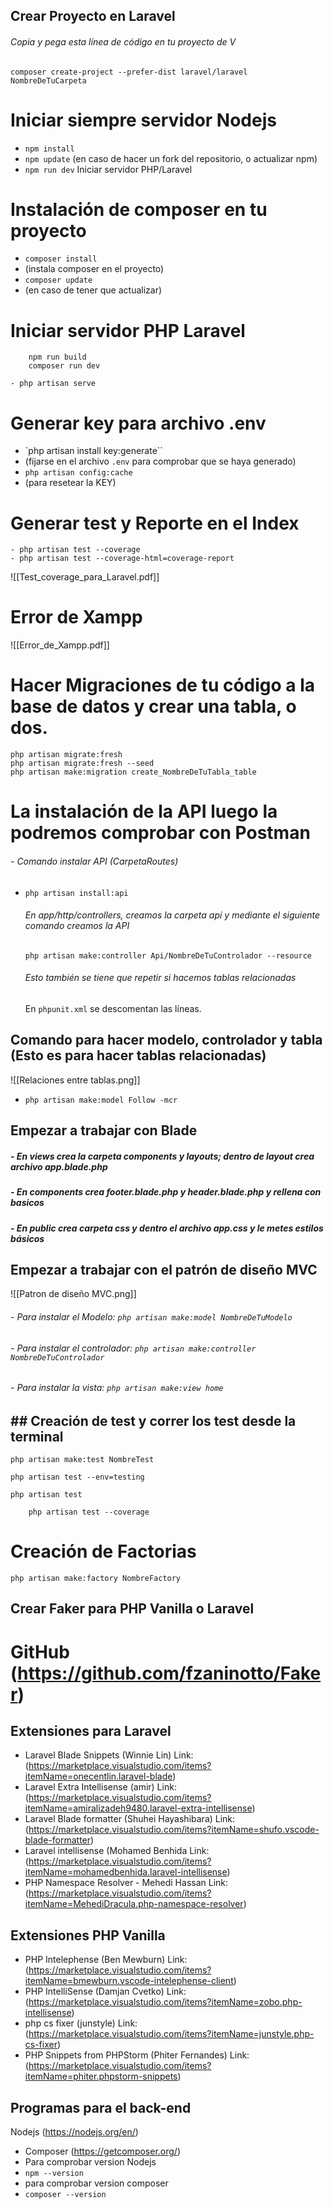 ## Crear Proyecto en Laravel

###### Copia y pega esta línea de código en tu proyecto de V

`composer create-project --prefer-dist laravel/laravel NombreDeTuCarpeta`

# Iniciar siempre servidor Nodejs

- `npm install`
- `npm update` (en caso de hacer un fork del repositorio, o actualizar npm)
- `npm run dev` Iniciar servidor PHP/Laravel

# Instalación de composer en tu proyecto

- `composer install`
- (instala composer en el proyecto)
- `composer update` 
- (en caso de tener que actualizar)
# Iniciar servidor PHP Laravel

```
	npm run build
	composer run dev
```
```
- php artisan serve
```

# Generar key para archivo .env
- `php artisan install key:generate`` 
- (fijarse en el archivo `.env` para comprobar que se haya generado)
- `php artisan config:cache` 
- (para resetear la KEY)
# Generar test y Reporte en el Index
```
- php artisan test --coverage
- php artisan test --coverage-html=coverage-report
```



![[Test_coverage_para_Laravel.pdf]]


# Error de Xampp

![[Error_de_Xampp.pdf]]

# Hacer Migraciones de tu código a la base de datos y crear una tabla, o dos.

```
php artisan migrate:fresh 
php artisan migrate:fresh --seed
php artisan make:migration create_NombreDeTuTabla_table
```

# La instalación de la API luego la podremos comprobar con Postman

###### - Comando instalar API (CarpetaRoutes)

- `php artisan install:api`

	###### En app/http/controllers, creamos la carpeta api y mediante el siguiente comando creamos la API
	
	`php artisan make:controller Api/NombreDeTuControlador --resource`
	
	###### Esto también se tiene que repetir si hacemos tablas relacionadas 
	
    En `phpunit.xml` se descomentan las líneas.

## Comando para hacer modelo, controlador y tabla (Esto es para hacer tablas relacionadas)


![[Relaciones entre tablas.png]]

- `php artisan make:model Follow -mcr`

## Empezar a trabajar con Blade

##### - En views crea la carpeta components y layouts; dentro de layout crea archivo app.blade.php
##### - En components crea footer.blade.php y header.blade.php y rellena con basicos
##### -  En public crea carpeta css y dentro el archivo app.css y le metes estilos básicos 
## Empezar a trabajar con el patrón de diseño MVC


![[Patron de diseño MVC.png]]


###### - Para instalar el Modelo:  `php artisan make:model NombreDeTuModelo`
###### - Para instalar el controlador:  `php artisan make:controller NombreDeTuControlador`
###### - Para instalar la vista:  `php artisan make:view home`  

## ## Creación de test y correr los test desde la terminal

`php artisan make:test NombreTest`

  `php artisan test --env=testing`

	php artisan test

		php artisan test --coverage


# Creación de Factorias

`php artisan make:factory NombreFactory`

## Crear Faker para PHP Vanilla o Laravel

 # GitHub (https://github.com/fzaninotto/Faker)
## Extensiones para Laravel

-  Laravel Blade Snippets (Winnie Lin)  Link: (https://marketplace.visualstudio.com/items?itemName=onecentlin.laravel-blade)
-  Laravel Extra Intellisense (amir)  Link: (https://marketplace.visualstudio.com/items?itemName=amiralizadeh9480.laravel-extra-intellisense)
-  Laravel Blade formatter (Shuhei Hayashibara)  Link: (https://marketplace.visualstudio.com/items?itemName=shufo.vscode-blade-formatter)
-  Laravel intellisense (Mohamed Benhida Link: (https://marketplace.visualstudio.com/items?itemName=mohamedbenhida.laravel-intellisense)
-  PHP Namespace Resolver - Mehedi Hassan Link: (https://marketplace.visualstudio.com/items?itemName=MehediDracula.php-namespace-resolver)
## Extensiones PHP Vanilla 

- PHP Intelephense (Ben Mewburn)  Link: (https://marketplace.visualstudio.com/items?itemName=bmewburn.vscode-intelephense-client)
- PHP IntelliSense (Damjan Cvetko)  Link: (https://marketplace.visualstudio.com/items?itemName=zobo.php-intellisense)
- php cs fixer (junstyle) Link: (https://marketplace.visualstudio.com/items?itemName=junstyle.php-cs-fixer)
- PHP Snippets from PHPStorm (Phiter Fernandes) Link: (https://marketplace.visualstudio.com/items?itemName=phiter.phpstorm-snippets)
## Programas para el back-end

 Nodejs (https://nodejs.org/en/)
- Composer (https://getcomposer.org/)
- Para comprobar version Nodejs
- `npm --version`
- para comprobar version composer 
- `composer --version`








